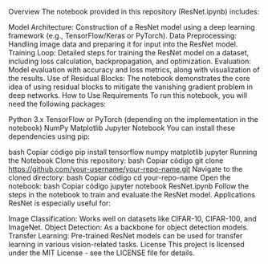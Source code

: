 Overview
The notebook provided in this repository (ResNet.ipynb) includes:

Model Architecture: Construction of a ResNet model using a deep learning framework (e.g., TensorFlow/Keras or PyTorch).
Data Preprocessing: Handling image data and preparing it for input into the ResNet model.
Training Loop: Detailed steps for training the ResNet model on a dataset, including loss calculation, backpropagation, and optimization.
Evaluation: Model evaluation with accuracy and loss metrics, along with visualization of the results.
Use of Residual Blocks: The notebook demonstrates the core idea of using residual blocks to mitigate the vanishing gradient problem in deep networks.
How to Use
Requirements
To run this notebook, you will need the following packages:

Python 3.x
TensorFlow or PyTorch (depending on the implementation in the notebook)
NumPy
Matplotlib
Jupyter Notebook
You can install these dependencies using pip:

bash
Copiar código
pip install tensorflow numpy matplotlib jupyter
Running the Notebook
Clone this repository:
bash
Copiar código
git clone https://github.com/your-username/your-repo-name.git
Navigate to the cloned directory:
bash
Copiar código
cd your-repo-name
Open the notebook:
bash
Copiar código
jupyter notebook ResNet.ipynb
Follow the steps in the notebook to train and evaluate the ResNet model.
Applications
ResNet is especially useful for:

Image Classification: Works well on datasets like CIFAR-10, CIFAR-100, and ImageNet.
Object Detection: As a backbone for object detection models.
Transfer Learning: Pre-trained ResNet models can be used for transfer learning in various vision-related tasks.
License
This project is licensed under the MIT License - see the LICENSE file for details.
